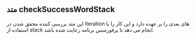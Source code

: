 ## متد checkSuccessWordStack

این متد بررسی کننده محقق شدن در Iteration های بعدی را بر عهده دارد و این کار را با استفاده از stack انجام می دهد تا پرفورمنس برنامه رعایت شده باشد.
